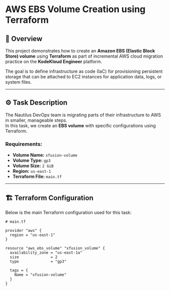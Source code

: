 # AWS EBS Volume Creation using Terraform

## 🧩 Overview
This project demonstrates how to create an **Amazon EBS (Elastic Block Store) volume** using **Terraform** as part of incremental AWS cloud migration practice on the **KodeKloud Engineer** platform.

The goal is to define infrastructure as code (IaC) for provisioning persistent storage that can be attached to EC2 instances for application data, logs, or system files.

---

## ⚙️ Task Description
The Nautilus DevOps team is migrating parts of their infrastructure to AWS in smaller, manageable steps.  
In this task, we create an **EBS volume** with specific configurations using Terraform.

### Requirements:
- **Volume Name:** `xfusion-volume`  
- **Volume Type:** `gp3`  
- **Volume Size:** `2 GiB`  
- **Region:** `us-east-1`  
- **Terraform File:** `main.tf`  

---

## 🏗️ Terraform Configuration
Below is the main Terraform configuration used for this task:

```hcl
# main.tf

provider "aws" {
  region = "us-east-1"
}

resource "aws_ebs_volume" "xfusion_volume" {
  availability_zone = "us-east-1a"
  size              = 2
  type              = "gp3"

  tags = {
    Name = "xfusion-volume"
  }
}
